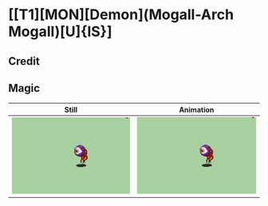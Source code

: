 # [\[T1\]\[MON\]\[Demon\]\(Mogall-Arch Mogall\)\[U\]{IS}]

## Credit


	
## Magic

| Still | Animation |
| :---: | :-------: |
| ![Magic still](./Magic_000.png) | ![Magic animation](./Magic.gif) |
